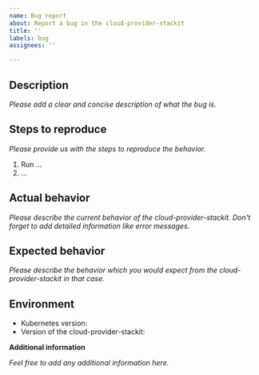 ```yaml
---
name: Bug report
about: Report a bug in the cloud-provider-stackit
title: ''
labels: bug
assignees: ''

---
```


## Description
*Please add a clear and concise description of what the bug is.*

## Steps to reproduce
*Please provide us with the steps to reproduce the behavior.*

1. Run ...
2. ...

## Actual behavior
*Please describe the current behavior of the cloud-provider-stackit. Don't forget to add detailed information like error messages.*

## Expected behavior
*Please describe the behavior which you would expect from the cloud-provider-stackit in that case.*

## Environment
 - Kubernetes version:
 - Version of the cloud-provider-stackit:

**Additional information**

*Feel free to add any additional information here.*
